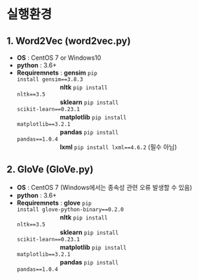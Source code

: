 # 실행환경 
## 1. Word2Vec (word2vec.py)
- **OS** : CentOS 7 or Windows10
- **python** : 3.6+     
- **Requiremnets** : **gensim** <code>pip install gensim==3.8.3</code>     
　　　　　　　**nltk** <code>pip install nltk==3.5</code>     
　　　　　　　**sklearn** <code>pip install scikit-learn==0.23.1</code>     
　　　　　　　**matplotlib** <code>pip install matplotlib==3.2.1</code>    
　　　　　　　**pandas** <code>pip install pandas==1.0.4</code>  
　　　　　　　**lxml** <code>pip install lxml==4.6.2</code> (필수 아님)    

## 2. GloVe (GloVe.py)
- **OS** : CentOS 7 (Windows에서는 종속성 관련 오류 발생할 수 있음)
- **python** : 3.6+     
- **Requiremnets** : **glove** <code>pip install glove-python-binary==0.2.0</code>    
　　　　　　　**nltk** <code>pip install nltk==3.5</code>     
　　　　　　　**sklearn** <code>pip install scikit-learn==0.23.1</code>     
　　　　　　　**matplotlib** <code>pip install matplotlib==3.2.1</code>      
　　　　　　　**pandas** <code>pip install pandas==1.0.4</code> 
